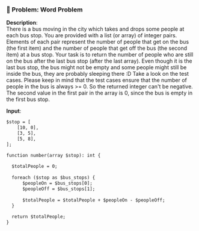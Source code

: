 
### 🚧 Problem: Word Problem

**Description**:  
There is a bus moving in the city which takes and drops some people at each bus stop.
You are provided with a list (or array) of integer pairs. Elements of each pair represent the number of people that get on the bus (the first item) and the number of people that get off the bus (the second item) at a bus stop.
Your task is to return the number of people who are still on the bus after the last bus stop (after the last array). Even though it is the last bus stop, the bus might not be empty and some people might still be inside the bus, they are probably sleeping there :D
Take a look on the test cases.
Please keep in mind that the test cases ensure that the number of people in the bus is always >= 0. So the returned integer can't be negative.
The second value in the first pair in the array is 0, since the bus is empty in the first bus stop.

**Input**:
```txt
$stop = [
    [10, 0],
    [3, 5],
    [5, 8],
];

function number(array $stop): int {
  
  $totalPeople = 0;
  
  foreach ($stop as $bus_stops) {
      $peopleOn = $bus_stops[0];
      $peopleOff = $bus_stops[1];
    
      $totalPeople = $totalPeople + $peopleOn - $peopleOff;
  }
  
  return $totalPeople;
}

